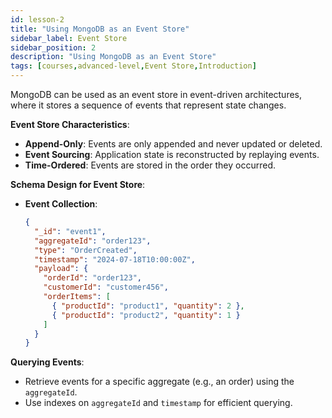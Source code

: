 ```yaml
---
id: lesson-2
title: "Using MongoDB as an Event Store"
sidebar_label: Event Store
sidebar_position: 2
description: "Using MongoDB as an Event Store"
tags: [courses,advanced-level,Event Store,Introduction]
---  
```

 
 

MongoDB can be used as an event store in event-driven architectures, where it stores a sequence of events that represent state changes.

**Event Store Characteristics**:
- **Append-Only**: Events are only appended and never updated or deleted.
- **Event Sourcing**: Application state is reconstructed by replaying events.
- **Time-Ordered**: Events are stored in the order they occurred.

**Schema Design for Event Store**:
- **Event Collection**:
  ```json
  {
    "_id": "event1",
    "aggregateId": "order123",
    "type": "OrderCreated",
    "timestamp": "2024-07-18T10:00:00Z",
    "payload": {
      "orderId": "order123",
      "customerId": "customer456",
      "orderItems": [
        { "productId": "product1", "quantity": 2 },
        { "productId": "product2", "quantity": 1 }
      ]
    }
  }
  ```

**Querying Events**:
- Retrieve events for a specific aggregate (e.g., an order) using the `aggregateId`.
- Use indexes on `aggregateId` and `timestamp` for efficient querying.